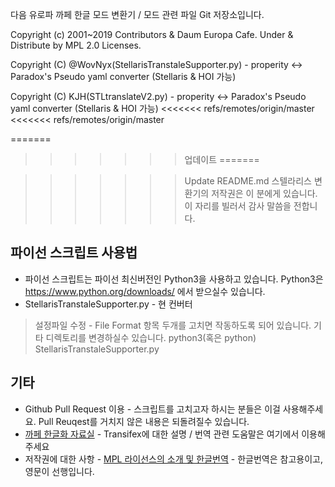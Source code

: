 다음 유로파 까페 한글 모드 변환기 / 모드 관련 파일 Git 저장소입니다.

Copyright (c) 2001~2019 Contributors & Daum Europa Cafe. Under & Distribute by MPL 2.0 Licenses.

Copyright (C) @WovNyx(StellarisTranstaleSupporter.py) - properity <-> Paradox's Pseudo yaml converter (Stellaris & HOI 가능)

Copyright (C) KJH(STLtranslateV2.py) - properity <-> Paradox's Pseudo yaml converter (Stellaris & HOI 가능)
<<<<<<< refs/remotes/origin/master
<<<<<<< refs/remotes/origin/master

=======
>>>>>>> 업데이트
=======

>>>>>>> Update README.md
스텔라리스 변환기의 저작권은 이 분에게 있습니다. 이 자리를 빌러서 감사 말씀을 전합니다.

파이선 스크립트 사용법
-------------------
* 파이선 스크립트는 파이선 최신버전인 Python3을 사용하고 있습니다. Python3은 <https://www.python.org/downloads/> 에서 받으실수 있습니다.
* StellarisTranstaleSupporter.py - 현 컨버터

> 설정파일 수정 - File Format 항목 두개를 고치면 작동하도록 되어 있습니다. 기타 디렉토리를 변경하실수 있습니다.
> python3(혹은 python) StellarisTranstaleSupporter.py

기타
-------------------
* Github Pull Request 이용 - 스크립트를 고치고자 하시는 분들은 이걸 사용해주세요. Pull Reuqest를 거치지 않은 내용은 되돌려질수 있습니다.
* [까페 한글화 자료실](http://cafe.daum.net/Europa/OFSe) - Transifex에 대한 설명 / 번역 관련 도움말은 여기에서 이용해주세요
* 저작권에 대한 사항 - [MPL 라이선스의 소개 및 한글번역](https://olis.or.kr/license/Detailselect.do?lId=1088&mapCode=010092) - 한글번역은 참고용이고, 영문이 선행입니다.
